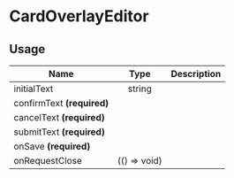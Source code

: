 <!-- 
This is an auto-generated markdown. 
You can change it in "src/molecules/Card/CardOverlayEditor.tsx" and run build:docs to update this file.
-->
# CardOverlayEditor

## Usage
| Name        | Type           | Description  |
| ----------- |:--------------:| ------------:|
|initialText|string|
|confirmText **(required)**||
|cancelText **(required)**||
|submitText **(required)**||
|onSave **(required)**||
|onRequestClose|(() => void)|
